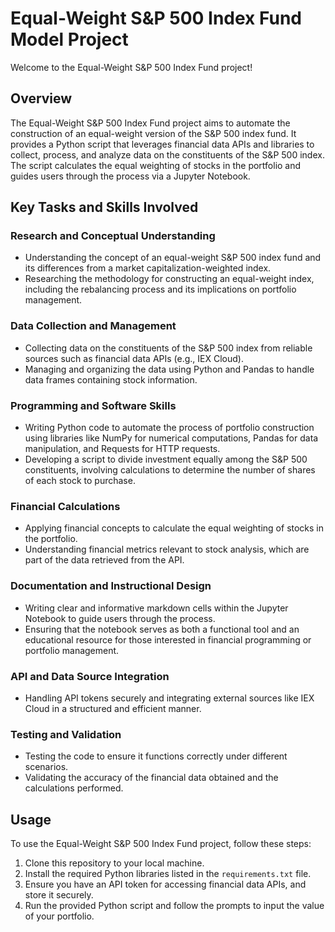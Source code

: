 # Equal-Weight S&P 500 Index Fund Model Project

Welcome to the Equal-Weight S&P 500 Index Fund project!

## Overview

The Equal-Weight S&P 500 Index Fund project aims to automate the construction of an equal-weight version of the S&P 500 index fund. It provides a Python script that leverages financial data APIs and libraries to collect, process, and analyze data on the constituents of the S&P 500 index. The script calculates the equal weighting of stocks in the portfolio and guides users through the process via a Jupyter Notebook.

## Key Tasks and Skills Involved

### Research and Conceptual Understanding

- Understanding the concept of an equal-weight S&P 500 index fund and its differences from a market capitalization-weighted index.
- Researching the methodology for constructing an equal-weight index, including the rebalancing process and its implications on portfolio management.

### Data Collection and Management

- Collecting data on the constituents of the S&P 500 index from reliable sources such as financial data APIs (e.g., IEX Cloud).
- Managing and organizing the data using Python and Pandas to handle data frames containing stock information.

### Programming and Software Skills

- Writing Python code to automate the process of portfolio construction using libraries like NumPy for numerical computations, Pandas for data manipulation, and Requests for HTTP requests.
- Developing a script to divide investment equally among the S&P 500 constituents, involving calculations to determine the number of shares of each stock to purchase.

### Financial Calculations

- Applying financial concepts to calculate the equal weighting of stocks in the portfolio.
- Understanding financial metrics relevant to stock analysis, which are part of the data retrieved from the API.

### Documentation and Instructional Design

- Writing clear and informative markdown cells within the Jupyter Notebook to guide users through the process.
- Ensuring that the notebook serves as both a functional tool and an educational resource for those interested in financial programming or portfolio management.

### API and Data Source Integration

- Handling API tokens securely and integrating external sources like IEX Cloud in a structured and efficient manner.

### Testing and Validation

- Testing the code to ensure it functions correctly under different scenarios.
- Validating the accuracy of the financial data obtained and the calculations performed.

## Usage

To use the Equal-Weight S&P 500 Index Fund project, follow these steps:

1. Clone this repository to your local machine.
2. Install the required Python libraries listed in the `requirements.txt` file.
3. Ensure you have an API token for accessing financial data APIs, and store it securely.
4. Run the provided Python script and follow the prompts to input the value of your portfolio.





